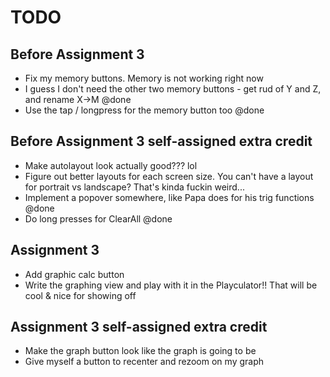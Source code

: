 # TODO

## Before Assignment 3

- Fix my memory buttons. Memory is not working right now
- I guess I don't need the other two memory buttons - get rud of Y and Z, and rename X->M @done
- Use the tap / longpress for the memory button too @done

## Before Assignment 3 self-assigned extra credit

- Make autolayout look actually good??? lol
- Figure out better layouts for each screen size. You can't have a layout for portrait vs landscape? That's kinda fuckin weird...
- Implement a popover somewhere, like Papa does for his trig functions @done
- Do long presses for ClearAll @done

## Assignment 3

- Add graphic calc button
- Write the graphing view and play with it in the Playculator!! That will be cool & nice for showing off

## Assignment 3 self-assigned extra credit

- Make the graph button look like the graph is going to be
- Give myself a button to recenter and rezoom on my graph
